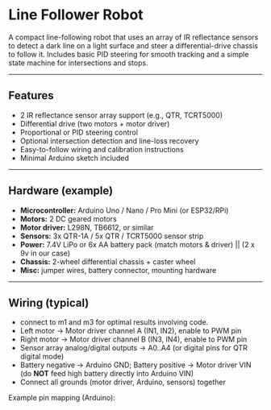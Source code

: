 # Line Follower Robot

A compact line-following robot that uses an array of IR reflectance sensors to detect a dark line on a light surface and steer a differential-drive chassis to follow it. Includes basic PID steering for smooth tracking and a simple state machine for intersections and stops.

---

## Features
- 2 IR reflectance sensor array support (e.g., QTR, TCRT5000)
- Differential drive (two motors + motor driver)
- Proportional or PID steering control
- Optional intersection detection and line-loss recovery
- Easy-to-follow wiring and calibration instructions
- Minimal Arduino sketch included

---

## Hardware (example)
- **Microcontroller:** Arduino Uno / Nano / Pro Mini (or ESP32/RPi)
- **Motors:** 2 DC geared motors
- **Motor driver:** L298N, TB6612, or similar
- **Sensors:** 3x QTR-1A / 5x QTR / TCRT5000 sensor strip
- **Power:** 7.4V LiPo or 6x AA battery pack (match motors & driver) || (2 x 9v in our case)
- **Chassis:** 2-wheel differential chassis + caster wheel
- **Misc:** jumper wires, battery connector, mounting hardware

---

## Wiring (typical)
- connect to m1 and m3 for optimal results involving code.
- Left motor → Motor driver channel A (IN1, IN2), enable to PWM pin  
- Right motor → Motor driver channel B (IN3, IN4), enable to PWM pin  
- Sensor array analog/digital outputs → A0..A4 (or digital pins for QTR digital mode)  
- Battery negative → Arduino GND; Battery positive → Motor driver VIN (do **NOT** feed high battery directly into Arduino VIN)  
- Connect all grounds (motor driver, Arduino, sensors) together

Example pin mapping (Arduino):
